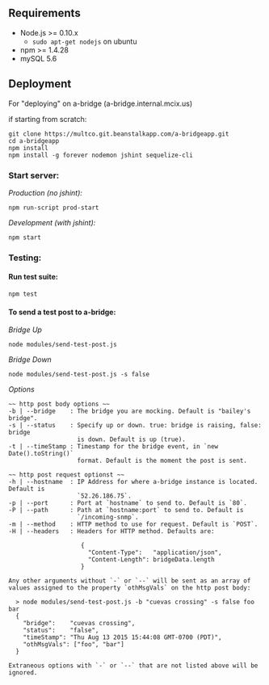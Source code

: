 ## Requirements

- Node.js >= 0.10.x
  - `sudo apt-get nodejs` on ubuntu
- npm >= 1.4.28
- mySQL 5.6

## Deployment

For "deploying" on a-bridge (a-bridge.internal.mcix.us)

if starting from scratch:

```console
git clone https://multco.git.beanstalkapp.com/a-bridgeapp.git
cd a-bridgeapp
npm install
npm install -g forever nodemon jshint sequelize-cli
```

### Start server:

*Production (no jshint):*
```console
npm run-script prod-start
```

*Development (with jshint):*
```console
npm start
```

### Testing:

#### Run test suite:
```console
npm test
```

#### To send a test post to a-bridge:

*Bridge Up*
```console
node modules/send-test-post.js
```

*Bridge Down*
```console
node modules/send-test-post.js -s false
```

*Options*
```console
~~ http post body options ~~
-b | --bridge    : The bridge you are mocking. Default is "bailey's bridge".
-s | --status    : Specify up or down. true: bridge is raising, false: bridge
                   is down. Default is up (true).
-t | --timeStamp : Timestamp for the bridge event, in `new Date().toString()`
                   format. Default is the moment the post is sent.

~~ http post request optionst ~~
-h | --hostname  : IP Address for where a-bridge instance is located. Default is
                   `52.26.186.75`.
-p | --port      : Port at `hostname` to send to. Default is `80`.
-P | --path      : Path at `hostname:port` to send to. Default is
                   `/incoming-snmp`.
-m | --method    : HTTP method to use for request. Default is `POST`.
-H | --headers   : Headers for HTTP method. Defaults are:

                    {
                      "Content-Type":   "application/json",
                      "Content-Length": bridgeData.length
                    }

Any other arguments without `-` or `--` will be sent as an array of values assigned to the property `othMsgVals` on the http post body:

  > node modules/send-test-post.js -b "cuevas crossing" -s false foo bar
  {
    "bridge":    "cuevas crossing",
    "status":    "false",
    "timeStamp": "Thu Aug 13 2015 15:44:08 GMT-0700 (PDT)",
    "othMsgVals": ["foo", "bar"]
  }

Extraneous options with `-` or `--` that are not listed above will be ignored.
```
